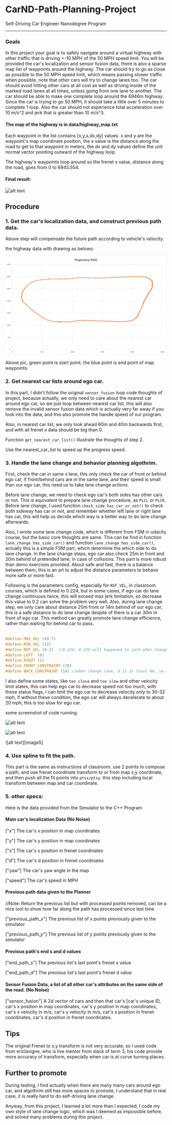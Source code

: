 # CarND-Path-Planning-Project
Self-Driving Car Engineer Nanodegree Program

----------------

[//]: # (Image References)
[image1]: ./output/final.gif
[image2]: ./output/trajectory.PNG
[image3]: ./output/cte_plot_10000.png
[image4]: ./output/two_value_plot1.png

### Goals
In this project your goal is to safely navigate around a virtual highway with other traffic that is driving +-10 MPH of the 50 MPH speed limit. You will be provided the car's localization and sensor fusion data, there is also a sparse map list of waypoints around the highway. The car should try to go as close as possible to the 50 MPH speed limit, which means passing slower traffic when possible, note that other cars will try to change lanes too. The car should avoid hitting other cars at all cost as well as driving inside of the marked road lanes at all times, unless going from one lane to another. The car should be able to make one complete loop around the 6946m highway. Since the car is trying to go 50 MPH, it should take a little over 5 minutes to complete 1 loop. Also the car should not experience total acceleration over 10 m/s^2 and jerk that is greater than 10 m/s^3.

#### The map of the highway is in data/highway_map.txt
Each waypoint in the list contains  [x,y,s,dx,dy] values. x and y are the waypoint's map coordinate position, the s value is the distance along the road to get to that waypoint in meters, the dx and dy values define the unit normal vector pointing outward of the highway loop.

The highway's waypoints loop around so the frenet s value, distance along the road, goes from 0 to 6945.554.


#### Final result:

![alt text][image1]


## Procedure

### 1. Get the car's localization data, and construct previous path data.

Above step will compensate the future path according to vehicle's velocity.

the highway data with drawing as belows:

![alt text][image2]

Above pic, green point is start point, the blue point is end point of map waypoints.

### 2. Get nearest car lists around ego car.

In this part, I didn't follow the original `sensor_fusion` loop code thoughts of project, because actually, we only need to care about the nearest car around ego car, so we just loop between nearest car list, this will also remove the invalid sensor fusion data which is actually very far away if you look into the data, and this also promote the handle speed of our program.

Also, in nearest car list, we only look ahead 60m and 40m backwards first, and with all frenet `d` data should be big than 0.

Function `get_nearest_car_list()` illustrate the thoughts of step 2. 

Use the nearest_car_list to speed up the progress speed.

### 3. Handle the lane change and behavior planning algothrim.

First, check the car in same `d` lane, this only check the car of front or behind ego car, if front/behind cars are in the same lane, and their speed is small than our ego car, this need us to take lane change actions.

Before lane change, we need to check ego car's both sides has other cars or not. This is equivalent to prepare lane change procedure, as `PLCL` or `PLCR`. Before lane change, I used function `check_side_has_car_or_not()` to check both sideway has car or not, and remember whether left lane or right lane has car, this will help us decide which way is a better way to do lane change afterwards.

Also, I wrote some lane change code, which is different from FSM in udacity course, but the basic core thoughts are same. This can be find in function `lane_change_has_side_car()` and  function `lane_change_has_side_car()`, actually this is a simple FSM part, which determine the which side to do lane change. In the lane change steps, ego car also check 25m in front and 20m behind of pretended lane, in case of collisions. This part is more robust than demo exercises provided. About safe and fast, there is a balance between them, this is an art to adjust the distance parameters to behave more safe or more fast.

Following is the parameters config, especially for `REF_VEL`, in classroom courses, which is defined to 0.224, but in some cases, if ego car do lane change continuous twice, this will exceed max jerk limitation, so decrease this value to 0.2 can solve the problem very well. Also, during lane change step, we only care about distance 20m front or 14m behind of our ego car, this is a safe distance to do lane change despite of there is a car 30m in front of ego car. This method can greatly promote lane change efficience, rather than waiting for behind car to pass. 

```cpp

#define MAX_VEL (49.7)
#define MIN_VEL (32)
#define REF_VEL (0.2)  //0.224, 0.224 will happened to jerk when change lane continuous.
#define LEFT  (0)
#define RIGHT (1)
#define FRONT_CONSTRAINT (20)
#define BACK_CONSTRAINT (14) //when change lane, d is at least 4m, so actually s is 10m

```

I also define some states, like `too close` and `too slow` and other velocity limit states, this can help ego car to decrease speed not too much, with these status flags, I can limit the ego car to decrease velocity only to 30-32 mph, if without these condition, the ego car will always decelerate to about 20 mph, this is too slow for ego car.

some screenshot of code running:

![alt text][image3]

![alt text][image4]

![alt text][image5]

### 4. Use spline to fit the path.

This part is the same as instructions of classroom. use 2 points to compose a path, and use frenet coordinate transform to or from map x,y coordinate, and then push all the fit points into `ptsx/ptsy`. this step including local transform between map and car coordinate.

### 5. other specs:

Here is the data provided from the Simulator to the C++ Program

#### Main car's localization Data (No Noise)

["x"] The car's x position in map coordinates

["y"] The car's y position in map coordinates

["s"] The car's s position in frenet coordinates

["d"] The car's d position in frenet coordinates

["yaw"] The car's yaw angle in the map

["speed"] The car's speed in MPH

#### Previous path data given to the Planner

//Note: Return the previous list but with processed points removed, can be a nice tool to show how far along the path has processed since last time. 

["previous_path_x"] The previous list of x points previously given to the simulator

["previous_path_y"] The previous list of y points previously given to the simulator

#### Previous path's end s and d values 

["end_path_s"] The previous list's last point's frenet s value

["end_path_d"] The previous list's last point's frenet d value

#### Sensor Fusion Data, a list of all other car's attributes on the same side of the road. (No Noise)

["sensor_fusion"] A 2d vector of cars and then that car's [car's unique ID, car's x position in map coordinates, car's y position in map coordinates, car's x velocity in m/s, car's y velocity in m/s, car's s position in frenet coordinates, car's d position in frenet coordinates. 


## Tips

The original Frenet to x,y transform is not very accurate, so I used code from ericlavigne, who is live mentor from slack of term 3, his code provide more accuracy of transform, especially when car is at curve turning places.

## Further to promote

During testing, I find actually when there are many many cars around ego car, and algothrim still has more spaces to promote, I understand that in real case, it is really hard to do self-driving lane change. 

Anyway, from this project, I learned a lot more than I expected, I code my own style of lane change logic, which was I deemed as impossible before, and solved many problems during this project.

